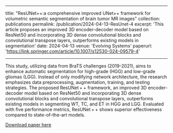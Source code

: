 
---
title: "ResUNet++:a comprehensive improved UNet++ framework for volumetric semantic segmentation of brain tumor MR images"
collection: publications
permalink: /publication/2024-04-13-ResUnet-4
excerpt: 'This article proposes an improved 3D encoder-decoder model based on ResNet50 and incorporating 3D dense convolutional blocks and convolutional transpose layers, outperforms existing models in segmentation'
date: 2024-04-13
venue: 'Evolving Systems'
paperurl: 'https://link.springer.com/article/10.1007/s12530-024-09579-4'

---
This study, utilizing data from BraTS challenges (2019-2021), aims to enhance automatic segmentation for high-grade (HGG) and low-grade gliomas (LGG). Instead of only modifying network architecture, the research emphasizes data preprocessing, augmentation, training, and testing strategies. The proposed ResUNet + + framework, an improved 3D encoder-decoder model based on ResNet50 and incorporating 3D dense convolutional blocks and convolutional transpose layers, outperforms existing models in segmenting WT, TC, and ET in HGG and LGG. Evaluated with five performance metrics, ResUNet + + shows superior effectiveness compared to state-of-the-art models.

[Download paper here](https://link.springer.com/article/10.1007/s12530-024-09579-4)
